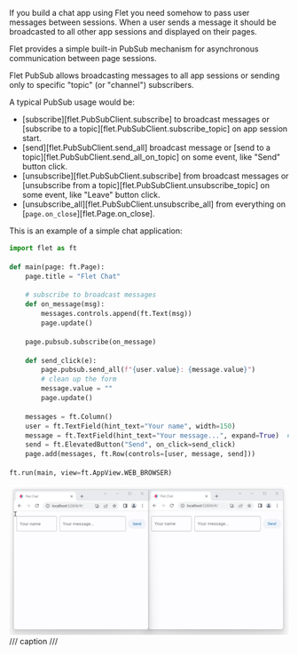 If you build a chat app using Flet you need somehow to pass user messages between sessions. When a user sends a message it should be broadcasted to all other app sessions and displayed on their pages.

Flet provides a simple built-in PubSub mechanism for asynchronous communication between page sessions.

Flet PubSub allows broadcasting messages to all app sessions or sending only to specific "topic" (or "channel") subscribers.

A typical PubSub usage would be:

* [subscribe][flet.PubSubClient.subscribe] to broadcast messages or [subscribe to a topic][flet.PubSubClient.subscribe_topic] on app session start.
* [send][flet.PubSubClient.send_all] broadcast message or [send to a topic][flet.PubSubClient.send_all_on_topic] on some event, like "Send" button click.
* [unsubscribe][flet.PubSubClient.subscribe] from broadcast messages or [unsubscribe from a topic][flet.PubSubClient.unsubscribe_topic] on some event, like "Leave" button click.
* [unsubscribe_all][flet.PubSubClient.unsubscribe_all] from everything on [`page.on_close`][flet.Page.on_close].

This is an example of a simple chat application:

```python
import flet as ft

def main(page: ft.Page):
    page.title = "Flet Chat"

    # subscribe to broadcast messages
    def on_message(msg):
        messages.controls.append(ft.Text(msg))
        page.update()

    page.pubsub.subscribe(on_message)

    def send_click(e):
        page.pubsub.send_all(f"{user.value}: {message.value}")
        # clean up the form
        message.value = ""
        page.update()

    messages = ft.Column()
    user = ft.TextField(hint_text="Your name", width=150)
    message = ft.TextField(hint_text="Your message...", expand=True)  # fill all the space
    send = ft.ElevatedButton("Send", on_click=send_click)
    page.add(messages, ft.Row(controls=[user, message, send]))

ft.run(main, view=ft.AppView.WEB_BROWSER)
```

![Chat app example](../assets/cookbook/pub-sub/chat-app-example.gif)
/// caption
///
